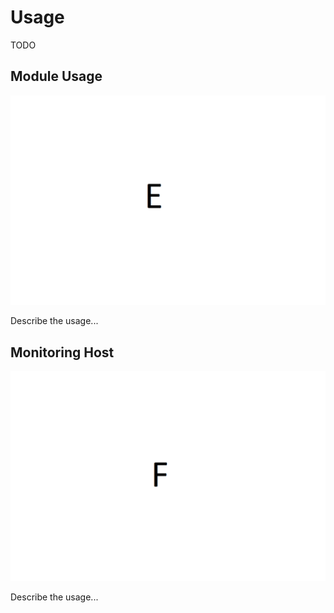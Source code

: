 # Usage <a id="module-oidc-usage"></a>
TODO
## Module Usage  <a id="module-oidc-usage-director"></a>

![image_e](img/image_e.png)

Describe the usage...

## Monitoring Host <a id="module-oidc-usage-monitoring"></a>

![image_f](img/image_f.png)

Describe the usage...
